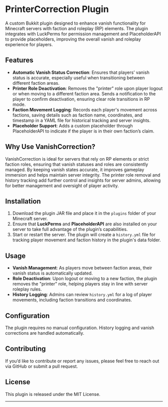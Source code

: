 # PrinterCorrection Plugin

A custom Bukkit plugin designed to enhance vanish functionality for Minecraft servers with faction and roleplay (RP) elements. The plugin integrates with LuckPerms for permission management and PlaceholderAPI to provide placeholders, improving the overall vanish and roleplay experience for players.

## Features

- **Automatic Vanish Status Correction**: Ensures that players’ vanish status is accurate, especially useful when transitioning between different faction areas.
- **Printer Role Deactivation**: Removes the "printer" role upon player logout or when moving to a different faction area. Sends a notification to the player to confirm deactivation, ensuring clear role transitions in RP mode.
- **Faction Movement Logging**: Records each player's movement across factions, saving details such as faction name, coordinates, and timestamp in a YAML file for historical tracking and server insights.
- **Placeholder Support**: Adds a custom placeholder through PlaceholderAPI to indicate if the player is in their own faction’s claim.

## Why Use VanishCorrection?

VanishCorrection is ideal for servers that rely on RP elements or strict faction roles, ensuring that vanish statuses and roles are consistently managed. By keeping vanish states accurate, it improves gameplay immersion and helps maintain server integrity. The printer role removal and history tracking add further control and insights for server admins, allowing for better management and oversight of player activity.

## Installation

1. Download the plugin JAR file and place it in the `plugins` folder of your Minecraft server.
2. Ensure that **LuckPerms** and **PlaceholderAPI** are also installed on your server to take full advantage of the plugin’s capabilities.
3. Start or restart the server. The plugin will create a `history.yml` file for tracking player movement and faction history in the plugin's data folder.

## Usage

- **Vanish Management**: As players move between faction areas, their vanish status is automatically updated.
- **Role Deactivation**: Upon logout or moving to a new faction, the plugin removes the "printer" role, helping players stay in line with server roleplay rules.
- **History Logging**: Admins can review `history.yml` for a log of player movements, including faction transitions and coordinates.

## Configuration

The plugin requires no manual configuration. History logging and vanish corrections are handled automatically.

## Contributing

If you’d like to contribute or report any issues, please feel free to reach out via GitHub or submit a pull request.

## License

This plugin is released under the MIT License.

---
